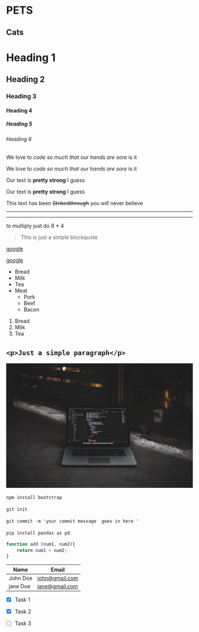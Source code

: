 <!--just a  simple markdown doc -->

# PETS 
## Cats

<!--HEADINGS-->
# Heading 1
## Heading 2
### Heading 3
#### Heading 4
##### Heading 5
###### Heading 6

<!--ITALICS-->
We love to *code  so much that our hands are sore* is it

We love to _code  so much that our hands are sore_ is it

<!--STRONG -->

Our text is **pretty strong** I guess

Our text is __pretty strong__ I guess

<!--STRIKETHROUGH-->

This text has been ~~Strikedthrough~~ you will never believe

<!--HORIZONTAL LINE -->

---

___

<!--Escaping the asterics-->

to multiply just do 8 \* 4 

<!--BLOCKQUOTE-->
>This is just a simple blockquote 


<!--LINKS-->

[google](http://www.google.com)

<!--With title-->

[google](http://www.google.com "google's link")

<!--Unordered lists-->

* Bread
* Milk
* Tea
* Meat 
    * Pork
    * Beef
    * Bacon

<!--Ordered lists-->

1. Bread 
2. Milk
3. Tea

<!--Inline Code Blocks-->

`<p>Just a simple paragraph</p>`
---

<!--Images-->

![Markdown Logo](img/codes.jfif)

<!--Github-->

```
npm install bootstrap 

git init 

git commit -m 'your commit message  goes in here '

pip install pandas as pd 

```


```javascript
function add (num1, num2){
    return num1 + num2;
}

```

<!--Tables -->

| Name    | Email  |
|---------|--------|
| John Doe| john@gmail.com|
| jane Doe| jane@gmail.com|



<!--Task Lists -->

* [x] Task 1
* [x] Task 2
* [ ] Task 3














